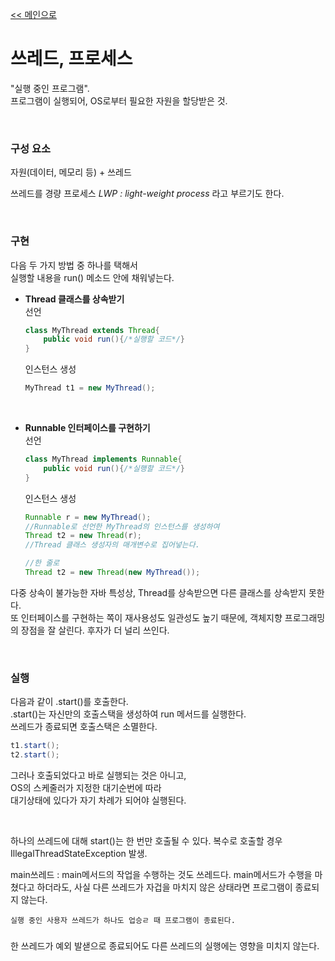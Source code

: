 [<< 메인으로](https://github.com/AtomicLiquors/Java_Wiki_Chb/blob/main/Readme.md)

# 쓰레드, 프로세스
"실행 중인 프로그램".  
프로그램이 실행되어, OS로부터 필요한 자원을 할당받은 것.

&nbsp;  
### 구성 요소
자원(데이터, 메모리 등) + 쓰레드

쓰레드를 경량 프로세스 *LWP : light-weight process* 라고 부르기도 한다.



&nbsp;  
### 구현
다음 두 가지 방법 중 하나를 택해서   
실행할 내용을 run() 메소드 안에 채워넣는다.
- **Thread 클래스를 상속받기**  
    선언
    ```java
    class MyThread extends Thread{
        public void run(){/*실행할 코드*/}
    }
    ```
    인스턴스 생성
    ```java
    MyThread t1 = new MyThread();
    ```
&nbsp;  

- **Runnable 인터페이스를 구현하기**   
    선언
    ```java
    class MyThread implements Runnable{
        public void run(){/*실행할 코드*/}
    }
    ```
    인스턴스 생성
    ```java
    Runnable r = new MyThread();
    //Runnable로 선언한 MyThread의 인스턴스를 생성하여
    Thread t2 = new Thread(r); 
    //Thread 클래스 생성자의 매개변수로 집어넣는다.

    //한 줄로
    Thread t2 = new Thread(new MyThread());
    ```
다중 상속이 불가능한 자바 특성상, Thread를 상속받으면 다른 클래스를 상속받지 못한다.  
또 인터페이스를 구현하는 쪽이 재사용성도 일관성도 높기 때문에, 객체지향 프로그래밍의 장점을 잘 살린다.
후자가 더 널리 쓰인다.

&nbsp;  
### 실행
다음과 같이 .start()를 호출한다.  
.start()는 자신만의 호출스택을 생성하여 run 메서드를 실행한다.   
쓰레드가 종료되면 호출스택은 소멸한다.
```java
t1.start();
t2.start();
```
그러나 호출되었다고 바로 실행되는 것은 아니고,   
OS의 스케줄러가 지정한 대기순번에 따라  
대기상태에 있다가 자기 차례가 되어야 실행된다.

&nbsp;  

하나의 쓰레드에 대해 start()는 한 번만 호출될 수 있다.
복수로 호출할 경우 IllegalThreadStateException 발생.
&nbsp;  

main쓰레드 : 
main메서드의 작업을 수행하는 것도 쓰레드다.
main메서드가 수행을 마쳤다고 하더라도, 
사실 다른 쓰레드가 자겁을 마치지 않은 상태라면 프로그램이 종료되지 않는다.
```
실행 중인 사용자 쓰레드가 하나도 업승ㄹ 때 프로그램이 종료된다.
```


### 
한 쓰레드가 예외 발샏으로 종료되어도 다른 쓰레드의 실행에는 영향을 미치지 않는다.
